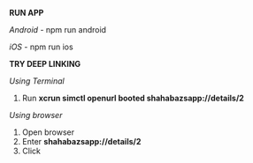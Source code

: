 **RUN APP**

_Android_ - npm run android

_iOS_ - npm run ios

**TRY DEEP LINKING**

_Using Terminal_

1. Run **xcrun simctl openurl booted shahabazsapp://details/2**

_Using browser_

1. Open browser
2. Enter **shahabazsapp://details/2**
3. Click
